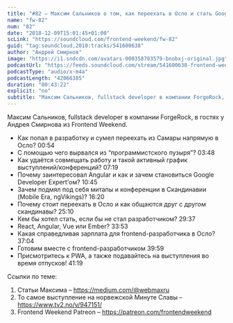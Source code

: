 ```yaml
---
title: "#82 – Максим Сальников о том, как переехать в Осло и стать Google Developer Expert'ом"
name: "fw-82"
num: "82"
date: "2018-12-09T15:01:45+01:00"
scLink: "https://soundcloud.com/frontend-weekend/fw-82"
guid: "tag:soundcloud,2010:tracks/541600638"
author: "Андрей Смирнов"
image: "https://i1.sndcdn.com/avatars-000358703579-bnobxj-original.jpg"
podcastUrl: "https://feeds.soundcloud.com/stream/541600638-frontend-weekend-fw-82.m4a"
podcastType: "audio/x-m4a"
podcastLength: "42066385"
duration: "00:43:22"
explicit: "no"
subtitle: "Максим Сальников, fullstack developer в компании ForgeRock, в гостях у Андрея Смирнова из Frontend Weekend. "
---
```

Максим Сальников, fullstack developer в компании ForgeRock, в гостях у Андрея Смирнова из Frontend Weekend. 

- Как попал в разработку и сумел переехать из Самары напрямую в Осло? 00:54
- С помощью чего вырвался из “программистского пузыря”? 03:48
- Как удаётся совмещать работу и такой активный график выступлений/конференций? 07:19
- Почему заинтересовал Angular и как и зачем становиться Google Developer Expert’ом? 10:45
- Зачем подмял под себя митапы и конференции в Скандинавии (Mobile Era, ngVikings)? 16:20
- Почему стоит переехать в Осло и как общаются друг с другом скандинавы? 25:10
- Кем бы хотел стать, если бы не стал разработчиком? 29:37
- React, Angular, Vue или Ember? 33:53
- Какая справедливая зарплата для frontend-разработчика в Осло? 37:04
- Готовим вместе с frontend-разработчиком 39:59
- Присмотритесь к PWA, а также подавайтесь на выступления во время отпусков! 41:19

Ссылки по теме:
1) Статьи Максима – https://medium.com/@webmaxru
2) То самое выступление на норвежской Минуте Славы – https://www.tv2.no/v/947151/
3) Frontend Weekend Patreon – https://patreon.com/frontendweekend